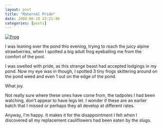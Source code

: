 ```yaml
---
layout: post
title: "Maternal Pride"
date: 2008-06-10 22:21:40
categories: [posts]
---
```

[![Frog](http://farm4.static.flickr.com/3031/2567983039_d0d923098e_m.jpg)](http://www.flickr.com/photos/warriorwomen/2567983039/)

I was leaning over the pond this evening, trying to reach the juicy alpine strawberries, when I spotted a big adult frog eyeballing me from the comfort of the pool.

I was swelled with pride, as this strange beast had accepted lodgings in my pond. Now my eye was in though, I spotted 3 tiny frogs skittering around on the pond weed and even 1 out on the edge of the pond.

What joy.

Not really sure where these ones have come from, the tadpoles I had been watching, don't appear to have legs let. I wonder if these are an earlier batch that I missed or perhaps they all develop at different rates.

Anyway, I'm happy. It makes it for the disappointment I felt when I discovered all my replacement cauliflowers had been eaten by the slugs.
